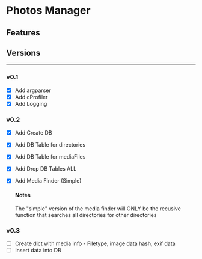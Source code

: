 # Photos Manager


## Features


## Versions
---

### v0.1
- [x] Add argparser
- [x] Add cProfiler
- [x] Add Logging

### v0.2
- [x] Add Create DB
- [x] Add DB Table for directories
- [x] Add DB Table for mediaFiles
- [x] Add Drop DB Tables ALL
- [x] Add Media Finder (Simple)

    #### Notes
    The "simple" version of the media finder will ONLY be the recusive function that searches all directories for other directories

### v0.3
- [ ] Create dict with media info
        - Filetype, image data hash, exif data
- [ ] Insert data into DB